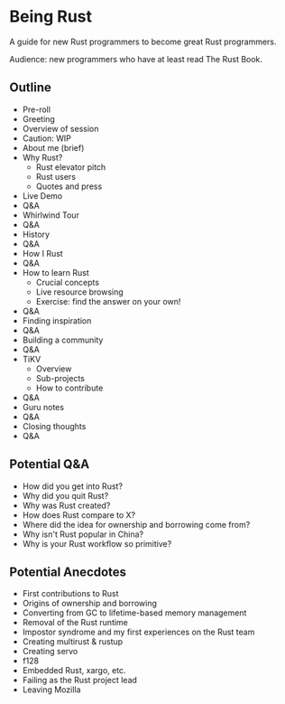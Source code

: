 # Being Rust

A guide for new Rust programmers to become great Rust programmers.

Audience: new programmers who have at least read The Rust Book.


## Outline

- Pre-roll
- Greeting
- Overview of session
- Caution: WIP
- About me (brief)
- Why Rust?
  - Rust elevator pitch
  - Rust users
  - Quotes and press
- Live Demo
- Q&A
- Whirlwind Tour
- Q&A
- History
- Q&A
- How I Rust
- Q&A
- How to learn Rust
  - Crucial concepts
  - Live resource browsing
  - Exercise: find the answer on your own!
- Q&A
- Finding inspiration
- Q&A
- Building a community
- Q&A
- TiKV
  - Overview
  - Sub-projects
  - How to contribute
- Q&A
- Guru notes
- Q&A
- Closing thoughts
- Q&A


## Potential Q&A

- How did you get into Rust?
- Why did you quit Rust?
- Why was Rust created?
- How does Rust compare to X?
- Where did the idea for ownership and borrowing come from?
- Why isn't Rust popular in China?
- Why is your Rust workflow so primitive?


## Potential Anecdotes

- First contributions to Rust
- Origins of ownership and borrowing
- Converting from GC to lifetime-based memory management
- Removal of the Rust runtime
- Impostor syndrome and my first experiences on the Rust team
- Creating multirust & rustup
- Creating servo
- f128
- Embedded Rust, xargo, etc.
- Failing as the Rust project lead
- Leaving Mozilla

